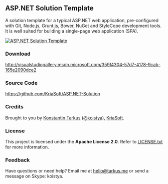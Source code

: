 ## ASP.NET Solution Template

A solution template for a typical ASP.NET web application, pre-configured with Git, Node.js, Grunt.js, Bower, NuGet
and StyleCope development tools. It is well suited for building a single-page web application (SPA).

[![ASP.NET Solution Template](http://i.imgur.com/OEENneg.png)](http://visualstudiogallery.msdn.microsoft.com/359f4304-57d7-4178-9cab-165e2090dce2)

### Download

http://visualstudiogallery.msdn.microsoft.com/359f4304-57d7-4178-9cab-165e2090dce2

### Source Code

https://github.com/KriaSoft/ASP.NET-Solution

### Credits

Brought to you by [Konstantin Tarkus](http://tarkus.me) ([@koistya](https://angel.co/koistya)), [KriaSoft](http://www.kriasoft.com).

### License

This project is licensed under the **Apache License 2.0**. Refer to
[LICENSE.txt](https://github.com/KriaSoft/ASP.NET-Solution/blob/master/LICENSE.txt) for more information.

### Feedback

Have questions or need help? Email me at [hello@tarkus.me](mailto:hello@tarkus.me) or send a message on Skype: koistya.